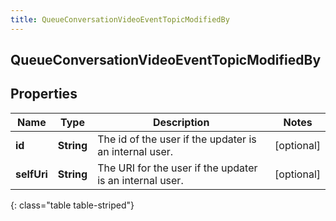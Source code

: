 ```yaml
---
title: QueueConversationVideoEventTopicModifiedBy
---
```

## QueueConversationVideoEventTopicModifiedBy


## Properties

| Name | Type | Description | Notes |
| ------------ | ------------- | ------------- | ------------- |
| **id** | <!----><!---->**String**<!----> | The id of the user if the updater is an internal user. |  [optional] |
| **selfUri** | <!----><!---->**String**<!----> | The URI for the user if the updater is an internal user. |  [optional] |
{: class="table table-striped"}



